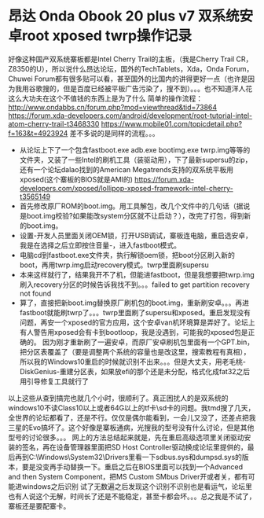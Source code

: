 # 昂达 Onda Obook 20 plus v7 双系统安卓root xposed twrp操作记录


<!--more-->

好像这种国产双系统寨板都是Intel Cherry Trail的主板，（我是Cherry Trail CR，Z8350的U），所以说什么昂达论坛，国外的TechTablets，Xda，Onda Forum，Chuwei Forum都有很多贴可以看，甚至国外的比国内的讲得更好一点（也许是因为我用谷歌搜的，但是百度已经被平板广告污染了，搜不到）。。。也不知道洋人花这么大功夫在这个不值钱的东西上是为了什么
简单的操作流程：
http://www.ondabbs.cn/forum.php?mod=viewthread&tid=73864
https://forum.xda-developers.com/android/development/root-tutorial-intel-atom-cherry-trail-t3468330
https://www.mobile01.com/topicdetail.php?f=163&t=4923924
差不多说的是同样的流程。。。

 - 从论坛上下了一个包含fastboot.exe adb.exe bootimg.exe twrp.img等等的文件夹，又装了一些Intel的刷机工具（装驱动用），下了最新supersu的zip，还有一个论坛dalao找到的American Megatrends支持的双系统平板用xposed(这个寨板的BIOS就是AMI的)
https://forum.xda-developers.com/xposed/lollipop-xposed-framework-intel-cherry-t3565149
 - 首先修改原厂ROM的boot.img。用工具解包，改几个文件中的几句话（据说是boot.img校验?如果能改system分区就不让启动？），改完了打包，得到新的boot.img。
 - 设置-开发人员里面关闭OEM锁，打开USB调试，寨板连电脑，重启选安卓，我是在选择之后立即按住音量-，进入fastboot模式。
 - 电脑cd到fastboot.exe文件夹，执行解锁oem锁，把boot分区刷入新的boot，再用twrp.img启动recovery模式。twrp里面刷supersu
 - 本来这样就行了，结果我开不了机，但能进fastboot，但是我想要把twrp.img刷入recovery分区的时候告诉我找不到。。。failed to get partition recovery not found
 - 算了，直接把新boot.img替换原厂刷机包的boot.img，重新刷安卓。。。再进fastboot就能刷twrp了。。。twrp里面刷了supersu和xposed。重启发现没有问题，再安一个xposed的官方应用，这个安卓van机环境算是弄好了。论坛上有人警告用xposed会有卡到bootloop，我是没遇到，可能我的xposed包是正确的。
因为刚才重新刷了一遍安卓，而原厂安卓刷机包里面有一个GPT.bin，把分区表覆盖了（要是调整两个系统的容量也是改这里，搜索教程有真相），所以我的Windows10重启的时候就识别不出来。。。但是大丈夫，用老毛桃-DiskGenius-重建分区表，如果放efi的那个还是未分配，格式化成fat32之后用引导修复工具就行了

以上这些从查到搞完也就几个小时，很顺利了。真正困扰人的是双系统的windows10不读Class10以上或者64G以上的tf卡\sd卡的问题。我tmd搜了几天，全世界的论坛都看了，还是不行。仅仅是偶尔能看到，一会儿又没了，还差点把我三星的Evo搞坏了。这个好像是寨板通病，光搜我的型号没有什么讨论，但是其他型号的讨论很多。。。
网上的方法总结起来就是，先在重启高级选项里关闭驱动安装的签名，再在设备管理器里面把SD Host Controller驱动换成论坛里提供的，最后再到C:\Windows\System32\Drivers里看一下sdbus.sys和dumpsd.sys的版本，要是没变再手动替换一下。重启之后在BIOS里面可以找到一个Advanced and then System Component，把MS Custom SMbus Driver开或者关，都有可能进windows之后识别
试了无数遍之后发现这个识别不识别也是看运气，论坛里也有人说这个无解，时间长了还是不能稳定，甚至卡都会坏。。。总之我是不试了，寨板还是要配寨卡。
